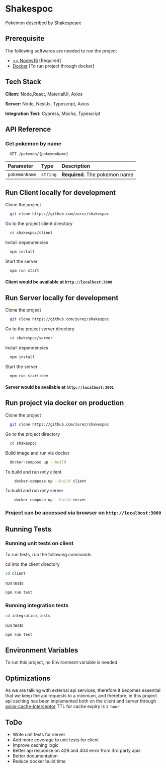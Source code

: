 
# Shakespoc

Pokemon described by Shakespeare

## Prerequisite

The following softwares are needed to run the project

- [>= Nodev16](https://nodejs.org/en/download/) [Required]
- [Docker](https://www.docker.com/products/docker-desktop/) [To run project through docker]

## Tech Stack

**Client:** Node,React, MaterialUI, Axios

**Server:** Node, NestJs, Typescript, Axios

**Integration Test:**  Cypress, Mocha, Typescript

## API Reference

### Get pokemon by name

```http
  GET /pokemon/{pokemonName}
```

| Parameter | Type     | Description                |
| :-------- | :------- | :------------------------- |
| `pokemonName` | `string` | **Required**. The pokemon name |

## Run Client locally for development

Clone the project

```bash
  git clone https://github.com/zurez/shakespoc
```

Go to the project client directory

```bash
  cd shakespoc/client
```

Install dependencies

```bash
  npm install
```

Start the server

```bash
  npm run start
```

#### Client would be available at `http://localhost:3000`

## Run Server locally for development

Clone the project

```bash
  git clone https://github.com/zurez/shakespoc
```

Go to the project server directory

```bash
  cd shakespoc/server
```

Install dependencies

```bash
  npm install
```

Start the server

```bash
  npm run start:dev
```

#### Server would be available at `http://localhost:3001`

## Run project via docker on production

Clone the project

```bash
  git clone https://github.com/zurez/shakespoc
```

Go to the project directory

```bash
  cd shakespoc
```

Build image and run via docker

```bash
  docker-compose up --build
```

To build and run only client

```bash
    docker-compose up --build client
```

To build and run only server

```bash
    docker-compose up --build server
```

### Project can be accessed via browser on `http://localhost:3000`

## Running Tests

### Running unit tests on client

To run tests, run the following commands

cd into the client directory

```bash
cd client
```

run tests

```bash
npm run test
```

### Running integration tests

```bash
cd integration_tests
```

run tests

```bash
npm run test
```

## Environment Variables

To run this project, no Environment variable is needed.

## Optimizations

As we are talking with external api services, therefore it becomes essential
that we keep the api requests to a minimum, and therefore, in this project api caching has been implemented
both on the client and server through [axios-cache-interceptor](https://www.npmjs.com/package/axios-cache-interceptor)
TTL for cache expiry is `1 hour`

## ToDo

- Write unit tests for  server
- Add more coverage to unit tests for client
- Improve caching logic
- Better api response on 429 and 404 error from 3rd party apis
- Better documentation
- Reduce docker build time
